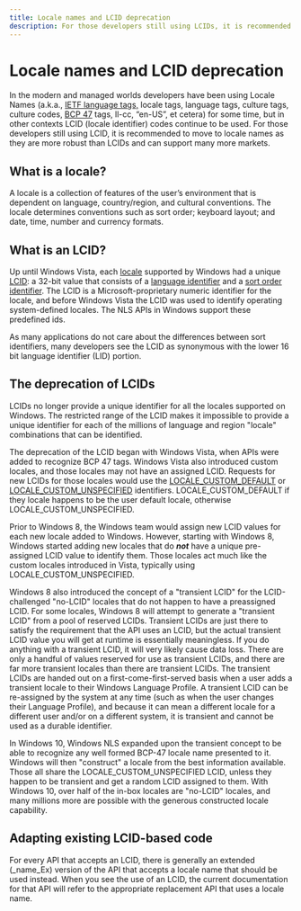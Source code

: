 ```yaml
---
title: Locale names and LCID deprecation
description: For those developers still using LCIDs, it is recommended to move to local names as they are more robust than LCID and can support many more markets.
---
```


# Locale names and LCID deprecation

In the modern and managed worlds developers have been using Locale Names (a.k.a., [IETF language tags,](http://en.wikipedia.org/wiki/IETF_language_tag) locale tags, language tags, culture tags, culture codes, [BCP 47](https://tools.ietf.org/html/bcp47) tags, ll-cc, “en-US”, et cetera) for some time, but in other contexts LCID (locale identifier) codes continue to be used.
For those developers still using LCID, it is recommended to move to locale names as they are more robust than LCIDs and can support many more markets.

## What is a locale?

A locale is a collection of features of the user’s environment that is dependent on language, country/region, and cultural conventions. The locale determines conventions such as sort order; keyboard layout; and date, time, number and currency formats.

## What is an LCID?

Up until Windows Vista, each [locale](/windows/win32/intl/locales-and-languages) supported by Windows had a unique [LCID](/windows/win32/intl/locale-identifiers): a 32-bit value that consists of a [language identifier](/windows/win32/intl/language-identifiers) and a [sort order identifier](/windows/win32/intl/sort-order-identifiers).
The LCID is a Microsoft-proprietary numeric identifier for the locale, and before Windows Vista the LCID was used to identify operating system-defined locales.
The NLS APIs in Windows support these predefined ids.

As many applications do not care about the differences between sort identifiers, many developers see the LCID as synonymous with the lower 16 bit language identifier (LID) portion.

## The deprecation of LCIDs

LCIDs no longer provide a unique identifier for all the locales supported on Windows.
The restricted range of the LCID makes it impossible to provide a unique identifier for each of the millions of language and region "locale" combinations that can be identified.

The deprecation of the LCID began with Windows Vista, when APIs were added to recognize BCP 47 tags.
Windows Vista also introduced custom locales, and those locales may not have an assigned LCID.
Requests for new LCIDs for those locales would use the [LOCALE\_CUSTOM\_DEFAULT](/windows/win32/intl/locale-custom-constants) or [LOCALE\_CUSTOM\_UNSPECIFIED](/windows/win32/intl/locale-custom-constants) identifiers.
LOCALE\_CUSTOM\_DEFAULT if they locale happens to be the user default locale, otherwise LOCALE\_CUSTOM\_UNSPECIFIED.

Prior to Windows 8, the Windows team would assign new LCID values for each new locale added to Windows.
However, starting with Windows 8, Windows started adding new locales that do ***not*** have a unique pre-assigned LCID value to identify them.
Those locales act much like the custom locales introduced in Vista, typically using LOCALE\_CUSTOM\_UNSPECIFIED.

Windows 8 also introduced the concept of a "transient LCID" for the LCID-challenged "no-LCID" locales that do not happen to have a preassigned LCID.
For some locales, Windows 8 will attempt to generate a "transient LCID" from a pool of reserved LCIDs.
Transient LCIDs are just there to satisfy the requirement that the API uses an LCID, but the actual transient LCID value you will get at runtime is essentially meaningless.
If you do anything with a transient LCID, it will very likely cause data loss.
There are only a handful of values reserved for use as transient LCIDs, and there are far more transient locales than there are transient LCIDs.
The transient LCIDs are handed out on a first-come-first-served basis when a user adds a transient locale to their Windows Language Profile.
A transient LCID can be re-assigned by the system at any time (such as when the user changes their Language Profile), and because it can mean a different locale for a different user and/or on a different system, it is transient and cannot be used as a durable identifier.

In Windows 10, Windows NLS expanded upon the transient concept to be able to recognize any well formed BCP-47 locale name presented to it.
Windows will then "construct" a locale from the best information available.
Those all share the LOCALE\_CUSTOM\_UNSPECIFIED LCID, unless they happen to be transient and get a random LCID assigned to them. With Windows 10, over half of the in-box locales are "no-LCID" locales, and many millions more are possible with the generous constructed locale capability.

## Adapting existing LCID-based code

For every API that accepts an LCID, there is generally an extended (_name_Ex) version of the API that accepts a locale name that should be used instead.
When you see the use of an LCID, the current documentation for that API will refer to the appropriate replacement API that uses a locale name.
